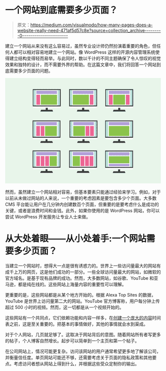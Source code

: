 # 一个网站到底需要多少页面？

> 原文：<https://medium.com/visualmodo/how-many-pages-does-a-website-really-need-471af5d57c8e?source=collection_archive---------0----------------------->

建立一个网站从来没有这么容易过，虽然专业设计师仍然扮演着重要的角色，但任何人都可以相对容易地建立一个网站。像 WordPress 这样的开源内容管理系统使得建立结构变得轻而易举。与此同时，数以千计的不同主题确保了令人惊叹的视觉效果和独特的设计，而不需要外界的帮助。在这篇文章中，我们将回答一个网站到底需要多少页面的问题。

![](img/ce40aa74daf97a49aa3c976246b9edbb.png)

然而，虽然建立一个网站相对容易，但基本要素只能通过经验来学习。例如，对于以前从未做过网站的人来说，一个重要的考虑因素是要包含多少个页面。大多数 CMS 平台能让用户在几分钟内创建数百个页面，但重要的是要考虑什么是成功的关键，或者是浪费时间和金钱。此外，如果你使用的是 WordPress 网站，你可以尝试 WordPress 开发服务让专业人士来做。

# 从大处着眼——从小处着手:一个网站需要多少页面？

当建立一个网站时，想得大一点是很有诱惑力的。世界上一些访问量最大的网站有成千上万的网页，这是他们成功的一部分。一些全球访问量最大的网站，如微软的官方域名。是基于现有品牌的成功。然而，大多数网站，如谷歌、YouTube 和亚马逊，都是纯在线的。这些网站上海量内容的重要性可以理解。

更重要的是，这些网站都是从某个地方开始的。根据 Alexa Top Sites 的数据，YouTube 是世界上访问量第二大的网站。YouTube 官方博客称，用户每分钟上传超过 500 小时的视频。然而，这一切都是从一个视频开始的。

这些网站有一个共同点，它们依赖功能和内容一样多，在[创建一个庞大的内容](https://expo.ooo/directory/)时间表之前，这是至关重要的。把基本的事情做好，其他的事情就会水到渠成。

对于个人网站，几页就足够了。这取决于网站背后的意图。随着网站所有者写更多的帖子，个人博客自然增长。起步可以简单到一个主页和第一个帖子。

在公司网站上，情况可能更复杂。访问该网站的用户通常希望更多地了解该公司，并衡量信任度。单页网站可能还不够，还需要考虑关于页面的隐私政策和其他要点。考虑访问者想从网站上得到什么，并根据这些受众定制你的输出。